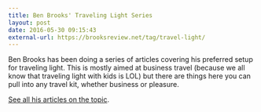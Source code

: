 ```yaml
---
title: Ben Brooks' Traveling Light Series
layout: post
date: 2016-05-30 09:15:43
external-url: https://brooksreview.net/tag/travel-light/
---
```


Ben Brooks has been doing a series of articles covering his preferred setup for traveling light. This is mostly aimed at business travel (because we all know that traveling light with kids is LOL) but there are things here you can pull into any travel kit, whether business or pleasure.

[See all his articles on the topic](https://brooksreview.net/tag/travel-light/).